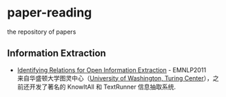 paper-reading
=============

the repository of papers

## Information Extraction

* [Identifying Relations for Open Information Extraction](http://ai.cs.washington.edu/www/media/papers/reverb.pdf) - EMNLP2011  
  来自华盛顿大学图灵中心（[University of Washington, Turing Center](http://turing.cs.washington.edu/)），之前还开发了著名的 KnowItAll 和 TextRunner 信息抽取系统.
